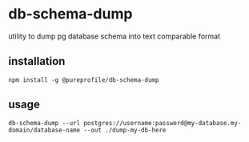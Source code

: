 # db-schema-dump

utility to dump pg database schema into text comparable format

## installation

```
npm install -g @pureprofile/db-schema-dump
```

## usage

```
db-schema-dump --url postgres://username:password@my-database.my-domain/database-name --out ./dump-my-db-here
```
